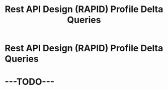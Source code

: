 ﻿---
id: deltaqueries
title: Rest API Design (RAPID) Profile Delta Queries
---


# Rest API Design (RAPID) Profile Delta Queries

# ---TODO---
